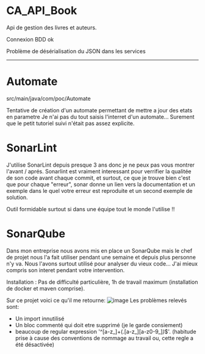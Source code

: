 # CA_API_Book

Api de gestion des livres et auteurs.

Connexion BDD ok

Problème de désérialisation du JSON dans les services

----------------------------------------------------------

# Automate

src/main/java/com/poc/Automate

Tentative de création d'un automate permettant de mettre a jour des etats en parametre
Je n'ai pas du tout saisis l'interret d'un automate... Surement que le petit tutoriel suivi n'était pas assez explicite.

# SonarLint

J'utilise SonarLint depuis presque 3 ans donc je ne peux pas vous montrer l'avant / aprés. 
Sonarlint est vraiment interessant pour verrifier la qualitée de son code avant chaque commit, et surtout, ce que je trouve bien c'est que pour chaque "erreur",
sonar donne un lien vers la documentation et un exemple dans le quel votre erreur est reproduite et un second exemple de solution.

Outil formidable surtout si dans une équipe tout le monde l'utilise !!

# SonarQube

Dans mon entreprise nous avons mis en place un SonarQube mais le chef de projet nous l'a fait utiliser pendant une semaine et depuis plus personne n'y va.
Nous l'avons surtout utilisé pour analyser du vieux code...
J'ai mieux compris son interet pendant votre intervention.

Installation :
Pas de difficulté particulière, 1h de travail maximum (installation de docker et maven comprise).

Sur ce projet voici ce qu'il me retourne: 
![image](https://user-images.githubusercontent.com/25242328/119835651-4f39e980-bf01-11eb-9798-9d6470cefd42.png)
Les problèmes relevés sont:
- Un import innutilisé
- Un bloc commenté qui doit etre supprimé (je le garde consiement)
- beaucoup de regular expression '^[a-z_]+(\.[a-z_][a-z0-9_]*)*$'. (habitude prise à cause des conventions de nommage au travail ou, cette regle a été désactivée)

